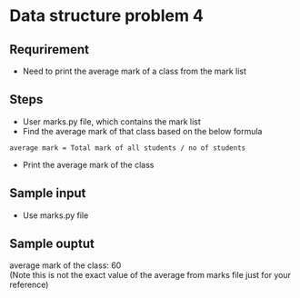 # Data structure problem 4

## Requrirement
- Need to print the average mark of a class from the mark list

## Steps
- User marks.py file, which contains the mark list
- Find the average mark of that class based on the below formula

```
average mark = Total mark of all students / no of students
```

- Print the average mark of the class

## Sample input
- Use marks.py file

## Sample ouptut

average mark of the class: 60\
(Note this is not the exact value of the average from marks file just for your reference)

